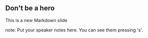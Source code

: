 ##  Don't be a hero 

This is a new Markdown slide

note:
    Put your speaker notes here.
    You can see them pressing 's'.
